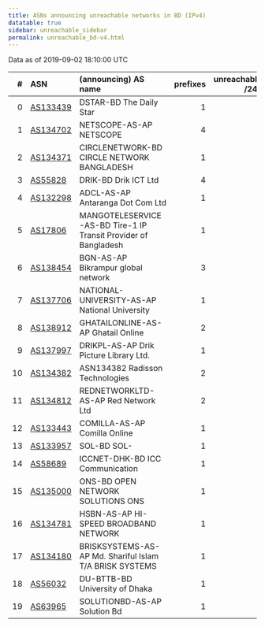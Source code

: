 ```yaml
---
title: ASNs announcing unreachable networks in BD (IPv4)
datatable: true
sidebar: unreachable_sidebar
permalink: unreachable_bd-v4.html
---
```


Data as of 2019-09-02 18:10:00 UTC


<div class="datatable-begin"></div>

|   # | ASN                                      | (announcing) AS name                                            |   prefixes |   unreachable /24s |
|----:|:-----------------------------------------|:----------------------------------------------------------------|-----------:|-------------------:|
|   0 | [AS133439](unreachable_AS133439-v4.html) | DSTAR-BD The Daily Star                                         |          1 |                  4 |
|   1 | [AS134702](unreachable_AS134702-v4.html) | NETSCOPE-AS-AP NETSCOPE                                         |          4 |                  4 |
|   2 | [AS134371](unreachable_AS134371-v4.html) | CIRCLENETWORK-BD CIRCLE NETWORK BANGLADESH                      |          1 |                  4 |
|   3 | [AS55828](unreachable_AS55828-v4.html)   | DRIK-BD Drik ICT Ltd                                            |          4 |                  4 |
|   4 | [AS132298](unreachable_AS132298-v4.html) | ADCL-AS-AP Antaranga Dot Com Ltd                                |          1 |                  4 |
|   5 | [AS17806](unreachable_AS17806-v4.html)   | MANGOTELESERVICE-AS-BD Tire-1 IP Transit Provider of Bangladesh |          1 |                  4 |
|   6 | [AS138454](unreachable_AS138454-v4.html) | BGN-AS-AP Bikrampur global network                              |          3 |                  3 |
|   7 | [AS137706](unreachable_AS137706-v4.html) | NATIONAL-UNIVERSITY-AS-AP National University                   |          1 |                  2 |
|   8 | [AS138912](unreachable_AS138912-v4.html) | GHATAILONLINE-AS-AP Ghatail Online                              |          2 |                  2 |
|   9 | [AS137997](unreachable_AS137997-v4.html) | DRIKPL-AS-AP Drik Picture Library Ltd.                          |          1 |                  2 |
|  10 | [AS134382](unreachable_AS134382-v4.html) | ASN134382 Radisson Technologies                                 |          2 |                  2 |
|  11 | [AS134812](unreachable_AS134812-v4.html) | REDNETWORKLTD-AS-AP Red Network Ltd                             |          2 |                  2 |
|  12 | [AS133443](unreachable_AS133443-v4.html) | COMILLA-AS-AP Comilla Online                                    |          1 |                  1 |
|  13 | [AS133957](unreachable_AS133957-v4.html) | SOL-BD SOL-                                                     |          1 |                  1 |
|  14 | [AS58689](unreachable_AS58689-v4.html)   | ICCNET-DHK-BD ICC Communication                                 |          1 |                  1 |
|  15 | [AS135000](unreachable_AS135000-v4.html) | ONS-BD OPEN NETWORK SOLUTIONS ONS                               |          1 |                  1 |
|  16 | [AS134781](unreachable_AS134781-v4.html) | HSBN-AS-AP HI-SPEED BROADBAND NETWORK                           |          1 |                  1 |
|  17 | [AS134180](unreachable_AS134180-v4.html) | BRISKSYSTEMS-AS-AP Md. Shariful Islam T/A BRISK SYSTEMS         |          1 |                  1 |
|  18 | [AS56032](unreachable_AS56032-v4.html)   | DU-BTTB-BD University of Dhaka                                  |          1 |                  1 |
|  19 | [AS63965](unreachable_AS63965-v4.html)   | SOLUTIONBD-AS-AP Solution Bd                                    |          1 |                  1 |

<div class="datatable-end"></div>